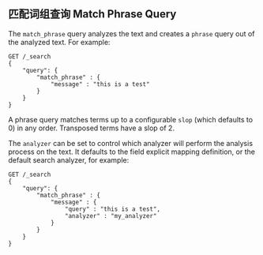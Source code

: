 ## 匹配词组查询 Match Phrase Query

The `match_phrase` query analyzes the text and creates a `phrase` query out of the analyzed text. For example:
    
    
    GET /_search
    {
        "query": {
            "match_phrase" : {
                "message" : "this is a test"
            }
        }
    }

A phrase query matches terms up to a configurable `slop` (which defaults to 0) in any order. Transposed terms have a slop of 2.

The `analyzer` can be set to control which analyzer will perform the analysis process on the text. It defaults to the field explicit mapping definition, or the default search analyzer, for example:
    
    
    GET /_search
    {
        "query": {
            "match_phrase" : {
                "message" : {
                    "query" : "this is a test",
                    "analyzer" : "my_analyzer"
                }
            }
        }
    }
